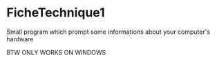 # FicheTechnique1
Small program which prompt some informations about your computer's hardware  

BTW ONLY WORKS ON WINDOWS

